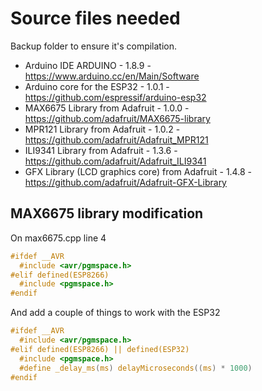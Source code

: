 # Source files needed

Backup folder to ensure it's compilation.

- Arduino IDE ARDUINO - 1.8.9 - https://www.arduino.cc/en/Main/Software
- Arduino core for the ESP32 - 1.0.1 - https://github.com/espressif/arduino-esp32
- MAX6675 Library from Adafruit - 1.0.0 - https://github.com/adafruit/MAX6675-library
- MPR121 Library from Adafruit - 1.0.2 - https://github.com/adafruit/Adafruit_MPR121
- ILI9341 Library from Adafruit - 1.3.6 - https://github.com/adafruit/Adafruit_ILI9341
- GFX Library (LCD graphics core) from Adafruit - 1.4.8 - https://github.com/adafruit/Adafruit-GFX-Library

## MAX6675 library modification

On max6675.cpp line 4

```c
#ifdef __AVR
  #include <avr/pgmspace.h>
#elif defined(ESP8266)
  #include <pgmspace.h>
#endif
```

And add a couple of things to work with the ESP32

```c
#ifdef __AVR
  #include <avr/pgmspace.h>
#elif defined(ESP8266) || defined(ESP32)
  #include <pgmspace.h>
  #define _delay_ms(ms) delayMicroseconds((ms) * 1000)
#endif
```